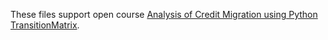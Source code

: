 These files support open course [Analysis of Credit Migration using Python TransitionMatrix](https://www.openriskacademy.com/enrol/index.php?id=38).
